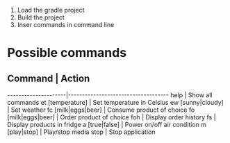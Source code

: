 1. Load the gradle project
2. Build the project
3. Inser commands in command line

# Possible commands
## Command            | Action
---------------------|------------------------------------
help                 | Show all commands
et [temperature]     | Set temperature in Celsius
ew [sunny|cloudy]    | Set weather
fc [milk|eggs|beer]  | Consume product of choice
fo [milk|eggs|beer]  | Order product of choice
foh                  | Display order history
fs                   | Display products in fridge
a [true|false]       | Power on/off air condition
m [play|stop]        | Play/stop media
stop                 | Stop application
